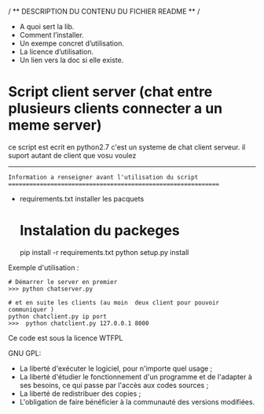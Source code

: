 / ** DESCRIPTION DU CONTENU DU FICHIER README ** /

* A quoi sert la lib. 
* Comment l’installer.
* Un exempe concret d’utilisation.
* La licence d’utilisation.
* Un lien vers la doc si elle existe.

Script client server (chat entre plusieurs clients connecter a un meme server)
============================================================================================

ce script est ecrit en python2.7
c'est un systeme de chat client serveur. il suport autant de client que vosu voulez 

----------------------------------------------------------------------------------------------------
    Information a renseigner avant l'utilisation du script
    ============================================================
    
* requirements.txt installer les pacquets

    Instalation du packeges
    =======================
    pip install -r requirements.txt
    python setup.py install
    
    
Exemple d'utilisation : 
    
    # Démarrer le server en premier 
    >>> python chatserver.py
    
    # et en suite les clients (au moin  deux client pour pouvoir communiquer )
    python chatclient.py ip port
    >>>  python chatclient.py 127.0.0.1 8000

    
Ce code est sous la licence WTFPL

GNU GPL: 
   * La liberté d'exécuter le logiciel, pour n'importe quel usage ;
   * La liberté d'étudier le fonctionnement d'un programme et de l'adapter à ses besoins, ce qui passe par l'accès aux codes sources ;
   * La liberté de redistribuer des copies ;
   * L'obligation de faire bénéficier à la communauté des versions modifiées.
    